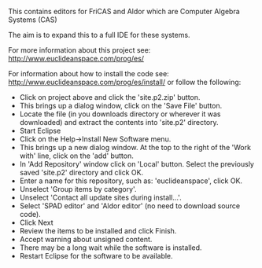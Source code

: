 This contains editors for FriCAS and Aldor which are Computer Algebra Systems (CAS)

The aim is to expand this to a full IDE for these systems.

For more information about this project see: http://www.euclideanspace.com/prog/es/

For information about how to install the code see: http://www.euclideanspace.com/prog/es/install/
or follow the following:

* Click on project above and click the 'site.p2.zip' button.
* This brings up a dialog window, click on the 'Save File' button.
* Locate the file (in you downloads directory or wherever it was downloaded) and extract the contents into 'site.p2' directory.
* Start Eclipse
* Click on the Help->Install New Software menu.
* This brings up a new dialog window. At the top to the right of the 'Work with' line, click on the 'add' button.
* In 'Add Repository' window click on 'Local' button. Select the previously saved 'site.p2' directory and click OK.
* Enter a name for this repository, such as: 'euclideanspace', click OK.
* Unselect 'Group items by category'.
* Unselect 'Contact all update sites during install...'.
* Select 'SPAD editor' and 'Aldor editor' (no need to download source code).
* Click Next
* Review the items to be installed and click Finish.
* Accept warning about unsigned content.
* There may be a long wait while the software is installed.
* Restart Eclipse for the software to be available.